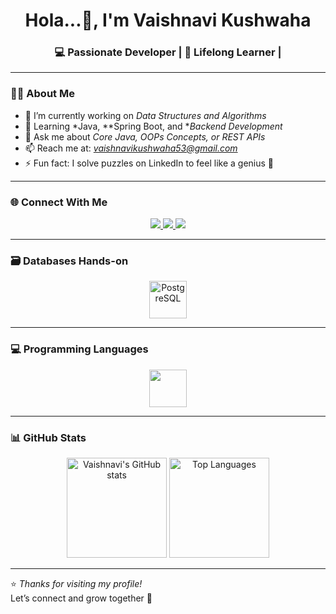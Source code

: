 <!-- Header Section -->
<h1 align="center">Hola...👋, I'm Vaishnavi Kushwaha</h1>
<h3 align="center">💻 Passionate Developer | 🌱 Lifelong Learner | </h3>

---

### 👩‍💻 About Me

- 🔭 I’m currently working on *Data Structures and Algorithms*
- 🌱 Learning *Java, **Spring Boot, and **Backend Development*
- 💬 Ask me about *Core Java, OOPs Concepts, or REST APIs*
- 📫 Reach me at: *vaishnavikushwaha53@gmail.com*
- ⚡ Fun fact: I solve puzzles on LinkedIn to feel like a genius 🚀

---

### 🌐 Connect With Me

<p align="center">
  <a href="mailto:vaishnavikushwaha53@gmail.com">
    <img src="https://img.shields.io/badge/Gmail-D14836?style=for-the-badge&logo=gmail&logoColor=white" />
  </a>
  <a href="https://linkedin.com/in/YOUR-LINKEDIN" target="_blank">
    <img src="https://img.shields.io/badge/LinkedIn-0077B5?style=for-the-badge&logo=linkedin&logoColor=white" />
  </a>
  <a href="https://github.com/vaishnavikushwaha" target="_blank">
    <img src="https://img.shields.io/badge/GitHub-181717?style=for-the-badge&logo=github&logoColor=white" />
  </a>
</p>

---

### 🗃 Databases Hands-on

<p align="center">
  <img src="https://skillicons.dev/icons?i=postgresql" height="60" alt="PostgreSQL" />
</p>

---

### 💻 Programming Languages

<p align="center">
  <img src="https://skillicons.dev/icons?i=c,cpp,java" height="60" />
</p>

---

### 📊 GitHub Stats

<p align="center">
  <img src="https://github-readme-stats.vercel.app/api?username=vaishnavikushwaha&show_icons=true&theme=tokyonight" alt="Vaishnavi's GitHub stats" height="160" />
  <img src="https://github-readme-stats.vercel.app/api/top-langs/?username=vaishnavikushwaha&layout=compact&theme=tokyonight" alt="Top Languages" height="160" />
</p>

---


⭐ *Thanks for visiting my profile!*  
Let’s connect and grow together 🌸
